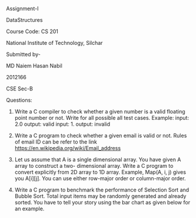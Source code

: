 Assignment-I

DataStructures

Course Code: CS 201

National Institute of Technology, Silchar

Submitted by-

MD Naiem Hasan Nabil

2012166

CSE Sec-B

Questions:

1. Write a C compiler to check whether a given number is a valid floating point number or not. Write for all possible all test cases. Example: input: 2.0 output: valid input: 1. output: invalid

2. Write a C program to check whether a given email is valid or not. Rules of email ID can be refer to the link https://en.wikipedia.org/wiki/Email_address

3. Let us assume that A is a single dimensional array. You have given A array to construct a two- dimensional array. Write a C program to convert explicitly from 2D array to 1D array. Example, Map(A, i, j) gives you A[i][j]. You can use either row-major order or column-major order.

4. Write a C program to benchmark the performance of Selection Sort and Bubble Sort. Total input items may be randomly generated and already sorted. You have to tell your story using the bar chart as given below for an example.
